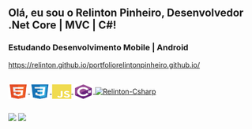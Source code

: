## Olá, eu sou o Relinton Pinheiro, Desenvolvedor .Net Core | MVC | C#!
### Estudando Desenvolvimento Mobile | Android
https://relinton.github.io/portfoliorelintonpinheiro.github.io/
<div align="center">
  <a href="https://github.com/Relinton">
<!--
  <img height="180em" src="https://github-readme-stats.vercel.app/api?username=rafaballerini&show_icons=true&theme=dracula&include_all_commits=true&count_private=true"/>
  <img height="180em" src="https://github-readme-stats.vercel.app/api/top-langs/?username=rafaballerini&layout=compact&langs_count=7&theme=dracula"/>
-->
</div>
<div style="display: inline_block"><br>
    <img align="center" alt="Relinton-HTML" height="30" width="40" src="https://raw.githubusercontent.com/devicons/devicon/master/icons/html5/html5-original.svg">
  <img align="center" alt="Relinton-CSS" height="30" width="40" src="https://raw.githubusercontent.com/devicons/devicon/master/icons/css3/css3-original.svg">
  <img align="center" alt="Relinton-Js" height="30" width="40" src="https://raw.githubusercontent.com/devicons/devicon/master/icons/javascript/javascript-plain.svg">
  <img align="center" alt="Relinton-Csharp" height="30" width="40" src="https://raw.githubusercontent.com/devicons/devicon/master/icons/csharp/csharp-original.svg">
  <img align="center" alt="Relinton-Csharp" height="30" width="40" src="https://cdn-icons-png.flaticon.com/512/5968/5968672.png">
<!--
  <img align="right" alt="Relinton-pic" height="150" style="border-radius:50px;" src="https://media.discordapp.net/attachments/639956127056134178/890373478988013628/Publicacoes_Instagram_1_1.png?width=676&height=676">
-->
</div>
  
  ##
 
<div> 
  <a href = "mailto:contatorelintonproande@gmail.com"><img src="https://img.shields.io/badge/-Gmail-%23333?style=for-the-badge&logo=gmail&logoColor=white" target="_blank"></a>
  <a href="linkedin.com/in/relinton-pinheiro-9b443bb7" target="_blank"><img src="https://img.shields.io/badge/-LinkedIn-%230077B5?style=for-the-badge&logo=linkedin&logoColor=white" target="_blank"></a> 
 
</div>

